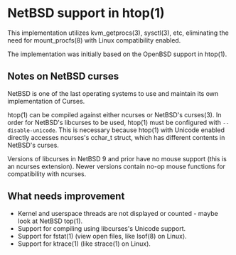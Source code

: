 NetBSD support in htop(1)
===

This implementation utilizes kvm_getprocs(3), sysctl(3), etc, eliminating the
need for mount_procfs(8) with Linux compatibility enabled.

The implementation was initially based on the OpenBSD support in htop(1).

Notes on NetBSD curses
---

NetBSD is one of the last operating systems to use and maintain its own
implementation of Curses.

htop(1) can be compiled against either ncurses or NetBSD's curses(3).
In order for NetBSD's libcurses to be used, htop(1) must be configured with
`--disable-unicode`. This is necessary because htop(1) with Unicode enabled
directly accesses ncurses's cchar_t struct, which has different contents
in NetBSD's curses.

Versions of libcurses in NetBSD 9 and prior have no mouse support
(this is an ncurses extension). Newer versions contain no-op mouse functions
for compatibility with ncurses.

What needs improvement
---

* Kernel and userspace threads are not displayed or counted -
  maybe look at NetBSD top(1).
* Support for compiling using libcurses's Unicode support.
* Support for fstat(1) (view open files, like lsof(8) on Linux).
* Support for ktrace(1) (like strace(1) on Linux).
